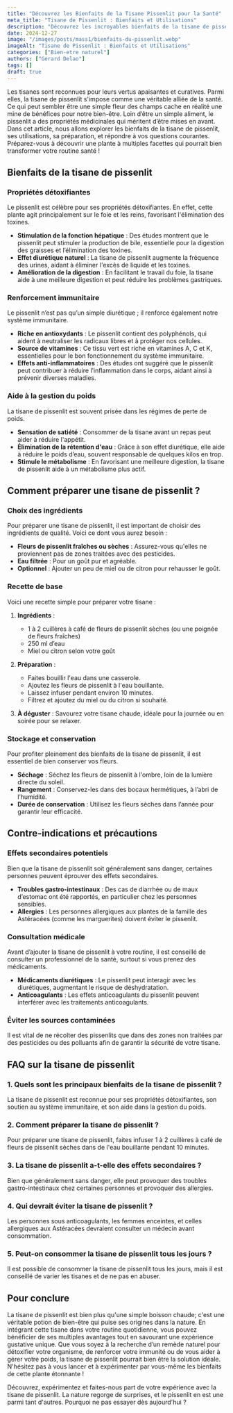 ```yaml
---
title: "Découvrez les Bienfaits de la Tisane Pissenlit pour la Santé"
meta_title: "Tisane de Pissenlit : Bienfaits et Utilisations"
description: "Découvrez les incroyables bienfaits de la tisane de pissenlit pour votre santé et comment l'intégrer à votre quotidien."
date: 2024-12-27
image: "/images/posts/mass1/bienfaits-du-pissenlit.webp"
imageAlt: "Tisane de Pissenlit : Bienfaits et Utilisations"
categories: ["Bien-etre naturel"]
authors: ["Gerard Delao"]
tags: []
draft: true
---
```


Les tisanes sont reconnues pour leurs vertus apaisantes et curatives. Parmi elles, la tisane de pissenlit s'impose comme une véritable alliée de la santé. Ce qui peut sembler être une simple fleur des champs cache en réalité une mine de bénéfices pour notre bien-être. Loin d’être un simple aliment, le pissenlit a des propriétés médicinales qui méritent d’être mises en avant. Dans cet article, nous allons explorer les bienfaits de la tisane de pissenlit, ses utilisations, sa préparation, et répondre à vos questions courantes. Préparez-vous à découvrir une plante à multiples facettes qui pourrait bien transformer votre routine santé !

## Bienfaits de la tisane de pissenlit

### Propriétés détoxifiantes

Le pissenlit est célèbre pour ses propriétés détoxifiantes. En effet, cette plante agit principalement sur le foie et les reins, favorisant l'élimination des toxines.

- **Stimulation de la fonction hépatique** : Des études montrent que le pissenlit peut stimuler la production de bile, essentielle pour la digestion des graisses et l’élimination des toxines.
- **Effet diurétique naturel** : La tisane de pissenlit augmente la fréquence des urines, aidant à éliminer l'excès de liquide et les toxines.
- **Amélioration de la digestion** : En facilitant le travail du foie, la tisane aide à une meilleure digestion et peut réduire les problèmes gastriques.

### Renforcement immunitaire

Le pissenlit n’est pas qu’un simple diurétique ; il renforce également notre système immunitaire.

- **Riche en antioxydants** : Le pissenlit contient des polyphénols, qui aident à neutraliser les radicaux libres et à protéger nos cellules.
- **Source de vitamines** : Ce tissu vert est riche en vitamines A, C et K, essentielles pour le bon fonctionnement du système immunitaire.
- **Effets anti-inflammatoires** : Des études ont suggéré que le pissenlit peut contribuer à réduire l’inflammation dans le corps, aidant ainsi à prévenir diverses maladies.

### Aide à la gestion du poids

La tisane de pissenlit est souvent prisée dans les régimes de perte de poids. 

- **Sensation de satiété** : Consommer de la tisane avant un repas peut aider à réduire l'appétit.
- **Élimination de la rétention d'eau** : Grâce à son effet diurétique, elle aide à réduire le poids d’eau, souvent responsable de quelques kilos en trop.
- **Stimule le métabolisme** : En favorisant une meilleure digestion, la tisane de pissenlit aide à un métabolisme plus actif.

## Comment préparer une tisane de pissenlit ?

### Choix des ingrédients

Pour préparer une tisane de pissenlit, il est important de choisir des ingrédients de qualité. Voici ce dont vous aurez besoin :

- **Fleurs de pissenlit fraîches ou sèches** : Assurez-vous qu'elles ne proviennent pas de zones traitées avec des pesticides.
- **Eau filtrée** : Pour un goût pur et agréable.
- **Optionnel** : Ajouter un peu de miel ou de citron pour rehausser le goût.

### Recette de base

Voici une recette simple pour préparer votre tisane :

1. **Ingrédients** : 
   - 1 à 2 cuillères à café de fleurs de pissenlit sèches (ou une poignée de fleurs fraîches)
   - 250 ml d’eau
   - Miel ou citron selon votre goût

2. **Préparation** :
   - Faites bouillir l'eau dans une casserole.
   - Ajoutez les fleurs de pissenlit à l'eau bouillante.
   - Laissez infuser pendant environ 10 minutes.
   - Filtrez et ajoutez du miel ou du citron si souhaité.

3. **À déguster** : Savourez votre tisane chaude, idéale pour la journée ou en soirée pour se relaxer.

### Stockage et conservation

Pour profiter pleinement des bienfaits de la tisane de pissenlit, il est essentiel de bien conserver vos fleurs.

- **Séchage** : Séchez les fleurs de pissenlit à l'ombre, loin de la lumière directe du soleil.
- **Rangement** : Conservez-les dans des bocaux hermétiques, à l’abri de l’humidité.
- **Durée de conservation** : Utilisez les fleurs sèches dans l’année pour garantir leur efficacité.

## Contre-indications et précautions

### Effets secondaires potentiels

Bien que la tisane de pissenlit soit généralement sans danger, certaines personnes peuvent éprouver des effets secondaires.

- **Troubles gastro-intestinaux** : Des cas de diarrhée ou de maux d’estomac ont été rapportés, en particulier chez les personnes sensibles.
- **Allergies** : Les personnes allergiques aux plantes de la famille des Astéracées (comme les marguerites) doivent éviter le pissenlit.

### Consultation médicale

Avant d’ajouter la tisane de pissenlit à votre routine, il est conseillé de consulter un professionnel de la santé, surtout si vous prenez des médicaments.

- **Médicaments diurétiques** : Le pissenlit peut interagir avec les diurétiques, augmentant le risque de déshydratation.
- **Anticoagulants** : Les effets anticoagulants du pissenlit peuvent interférer avec les traitements anticoagulants.

### Éviter les sources contaminées

Il est vital de ne récolter des pissenlits que dans des zones non traitées par des pesticides ou des polluants afin de garantir la sécurité de votre tisane.

## FAQ sur la tisane de pissenlit

### 1. Quels sont les principaux bienfaits de la tisane de pissenlit ?
La tisane de pissenlit est reconnue pour ses propriétés détoxifiantes, son soutien au système immunitaire, et son aide dans la gestion du poids.

### 2. Comment préparer la tisane de pissenlit ?
Pour préparer une tisane de pissenlit, faites infuser 1 à 2 cuillères à café de fleurs de pissenlit sèches dans de l'eau bouillante pendant 10 minutes.

### 3. La tisane de pissenlit a-t-elle des effets secondaires ?
Bien que généralement sans danger, elle peut provoquer des troubles gastro-intestinaux chez certaines personnes et provoquer des allergies.

### 4. Qui devrait éviter la tisane de pissenlit ?
Les personnes sous anticoagulants, les femmes enceintes, et celles allergiques aux Astéracées devraient consulter un médecin avant consommation.

### 5. Peut-on consommer la tisane de pissenlit tous les jours ?
Il est possible de consommer la tisane de pissenlit tous les jours, mais il est conseillé de varier les tisanes et de ne pas en abuser.

## Pour conclure

La tisane de pissenlit est bien plus qu'une simple boisson chaude; c'est une véritable potion de bien-être qui puise ses origines dans la nature. En intégrant cette tisane dans votre routine quotidienne, vous pouvez bénéficier de ses multiples avantages tout en savourant une expérience gustative unique. Que vous soyez à la recherche d’un remède naturel pour détoxifier votre organisme, de renforcer votre immunité ou de vous aider à gérer votre poids, la tisane de pissenlit pourrait bien être la solution idéale. N'hésitez pas à vous lancer et à expérimenter par vous-même les bienfaits de cette plante étonnante !

Découvrez, expérimentez et faites-nous part de votre expérience avec la tisane de pissenlit. La nature regorge de surprises, et le pissenlit en est une parmi tant d'autres. Pourquoi ne pas essayer dès aujourd'hui ?

